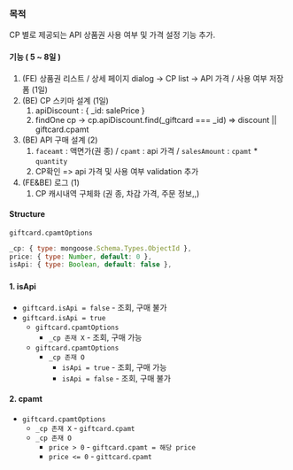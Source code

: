
### 목적
CP 별로 제공되는 API 상품권 사용 여부 및 가격 설정 기능 추가.


#### 기능 ( 5 ~ 8일 )
1. (FE) 상품권 리스트 / 상세 페이지 dialog -> CP list -> API 가격 / 사용 여부 저장 폼  (1일)
2. (BE) CP 스키마 설계 (1일) 
	1.  apiDiscount : { \_id: salePrice }
	2.  findOne cp -> cp.apiDiscount.find(\_giftcard === \_id) => discount  || giftcard.cpamt
3. (BE) API 구매 설계 (2)
	1. `faceamt` : 액면가(권 종) / `cpamt` : api 가격 / `salesAmount` : `cpamt` * `quantity`
	2. CP확인 => api 가격 및 사용 여부 validation 추가
4. (FE&BE) 로그 (1)
	1. CP 캐시내역 구체화 (권 종, 차감 가격, 주문 정보,,)


#### Structure
`giftcard.cpamtOptions`
```javascript
_cp: { type: mongoose.Schema.Types.ObjectId },
price: { type: Number, default: 0 },
isApi: { type: Boolean, default: false },
```

### 

#### 1. isApi
 - `giftcard.isApi = false` - 조회, 구매 불가
 - `giftcard.isApi = true`
	 - `giftcard.cpamtOptions` 
		 -  `_cp 존재 X` - 조회, 구매 가능
	 - `giftcard.cpamtOptions` 
		-   `_cp 존재 O`
			 - `isApi = true` - 조회, 구매 가능
			 - `isApi = false` - 조회, 구매 불가

#### 2. cpamt
- `giftcard.cpamtOptions`
	- `_cp 존재 X` - `giftcard.cpamt`
	- `_cp 존재 O` 
		- `price > 0` - `giftcard.cpamt = 해당 price`
		- `price <= 0` - `gittcard.cpamt`